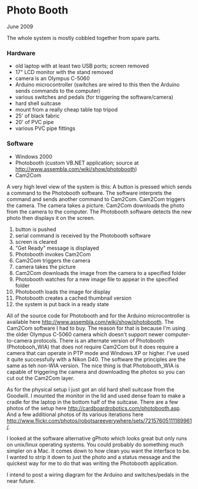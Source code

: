 # Photo Booth

June 2009

The whole system is mostly cobbled together from spare parts. 

### Hardware
- old laptop with at least two USB ports; screen removed 
- 17" LCD monitor with the stand removed
- camera is an Olympus C-5060
- Arduino microcontroller (switches are wired to this then the Arduino sends commands to the computer)
- various switches and pedals (for triggering the software/camera)
- hard shell suitcase
- mount from a really cheap table top tripod
- 25' of black fabric 
- 20' of PVC pipe
- various PVC pipe fittings

### Software
- Windows 2000
- Photobooth (custom VB.NET application; source at http://www.assembla.com/wiki/show/photobooth)
- Cam2Com

A very high level view of the system is this: A button is pressed which sends a command to the Photobooth software. The software interprets the command and sends another command to Cam2Com. Cam2Com triggers the camera. The camera takes a picture. Cam2Com downloads the photo from the camera to the computer. The Photobooth software detects the new photo then displays it on the screen.

1. button is pushed
2. serial command is received by the Photobooth software
3. screen is cleared
4. "Get Ready" message is displayed
5. Photobooth invokes Cam2Com
6. Cam2Com triggers the camera
7. camera takes the picture
8. Cam2Com downloads the image from the camera to a specified folder
9. Photobooth watches for a new image file to appear in the specified folder
10. Photobooth loads the image for display
11. Photobooth creates a cached thumbnail version
12. the system is put back in a ready state

All of the source code for Photobooth and for the Arduino microcontroller is available here http://www.assembla.com/wiki/show/photobooth. The Cam2Com software I had to buy. The reason for that is because I'm using the older Olympus C-5060 camera which doesn't support newer computer-to-camera protocols. There is an alternate version of Photobooth (Photobooh_WIA) that does not require Cam2Com but it does require a camera that can operate in PTP mode and Windows XP or higher. I've used it quite successfully with a Nikon D40. The software the principles are the same as teh non-WIA version. The nice thing is that Photobooth_WIA is capable of triggering the camera and downloading the photos so you can cut out the Cam2Com layer.

As for the physical setup I just got an old hard shell suitcase from the Goodwill. I mounted the monitor in the lid and used dense foam to make a cradle for the laptop in the bottom half of the suitcase. There are a few photos of the setup here http://cardboardrobotics.com/photobooth.asp. And a few additional photos of its various iterations here http://www.flickr.com/photos/robotsareeverywhere/sets/72157605111189961/.

I looked at the software alternative gPhoto which looks great but only runs on unix/linux operating systems. You could probably do something much simpler on a Mac. It comes down to how clean you want the interface to be. I wanted to strip it down to just the photo and a status message and the quickest way for me to do that was writing the Photobooth application. 

I intend to post a wiring diagram for the Arduino and switches/pedals in the near future.

